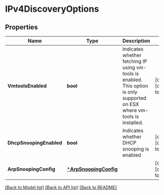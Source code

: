# IPv4DiscoveryOptions

## Properties
Name | Type | Description | Notes
------------ | ------------- | ------------- | -------------
**VmtoolsEnabled** | **bool** | Indicates whether fetching IP using vm-tools is enabled. This option is only supported on ESX where vm-tools is installed.  | [optional] [default to true]
**DhcpSnoopingEnabled** | **bool** | Indicates whether DHCP snooping is enabled | [optional] [default to true]
**ArpSnoopingConfig** | [***ArpSnoopingConfig**](ArpSnoopingConfig.md) |  | [optional] [default to null]

[[Back to Model list]](../README.md#documentation-for-models) [[Back to API list]](../README.md#documentation-for-api-endpoints) [[Back to README]](../README.md)

